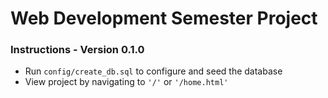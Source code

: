 # Web Development Semester Project

### Instructions - Version 0.1.0

- Run `config/create_db.sql` to configure and seed the database
- View project by navigating to `'/'` or `'/home.html'`
